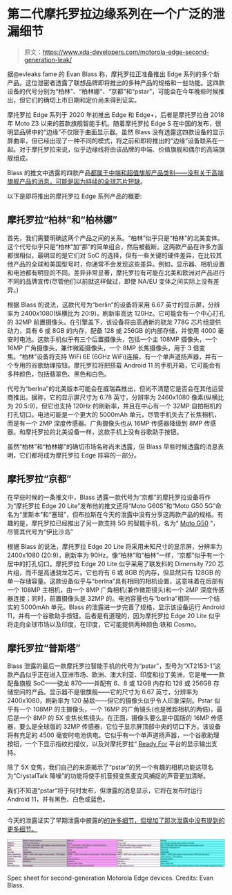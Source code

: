 # 第二代摩托罗拉边缘系列在一个广泛的泄漏细节

> 原文：<https://www.xda-developers.com/motorola-edge-second-generation-leak/>

据@evleaks fame 的 Evan Blass 称，摩托罗拉正准备推出 Edge 系列的多个新产品。这位泄密者透露了联想品牌即将推出的多种产品的规格和一些功能。这四款设备的代号分别为“柏林”、“柏林娜”、“京都”和“pstar”，可能会在今年晚些时候推出，但它们的确切上市日期和定价尚未得到证实。

摩托罗拉 Edge 系列于 2020 年初推出 Edge 和 Edge+，后者是摩托罗拉自 2018 年 Moto Z3 以来的首款旗舰智能手机。随着摩托罗拉 Edge S 在中国的发布，很明显品牌中的“边缘”不仅限于曲面显示器。虽然 Blass 没有透露这四款设备的显示屏曲率，但已经出现了一种不同的模式，将之前和即将推出的“边缘”设备联系在一起。对于摩托罗拉来说，似乎边缘线将由该品牌的中端、价值旗舰和偶尔的高端旗舰组成。

Blass 的推文中透露的四款产品[都属于中端和超值旗舰产品类别——没有关于高端旗舰产品的消息，可能是因为](https://twitter.com/evleaks/status/1408448463742832645)[持续的全球芯片短缺](https://www.xda-developers.com/qualcomm-struggling-make-snapdragon-888/)。

以下是即将推出的摩托罗拉 Edge 系列产品的概要:

## 摩托罗拉“柏林”和“柏林娜”

首先，我们需要明确这两个产品之间的关系。“柏林”似乎只是“柏林”的北美变体。这个代号似乎只是“柏林”加“那”的简单组合，然后被截断。这两款产品在许多方面都很相似，最明显的是它们对 SoC 的选择，但有一些关键的硬件差异，在比较其他产品的全球和美国型号时，你通常不会发现这些差异。例如，显示器、相机设置和电池都有明显的不同。差异非常显著，摩托罗拉有可能在北美和欧洲对产品进行不同的品牌宣传(尽管他们以前就这样做过，即使 NA/EU 变体之间实际上没有差异。)

根据 Blass 的说法，这款代号为“berlin”的设备将采用 6.67 英寸的显示屏，分辨率为 2400x1080(纵横比为 20:9)，刷新率高达 120Hz。它可能会有一个中心打孔的 32MP 前置摄像头。在引擎盖下，该设备将由高通新的骁龙 778G 芯片组提供动力，具有 6 或 8GB 的内存，配备 128 或 256GB 的内部存储，并使用 4000 毫安时电池。这款手机似乎有三个后置摄像头，包括一个主 108MP 摄像头，一个 16MP 广角摄像头，兼作微距摄像头，一个 8MP 长焦摄像头，用于 3 倍变焦。“柏林”设备将支持 WiFi 6E (6GHz WiFi)连接，有一个单声道扬声器，并有一个专用的谷歌助理按钮。摩托罗拉将把搭载 Android 11 的手机开箱，它可能会有多种颜色，包括翡翠色、黑色和白色。

代号为“berlna”的北美版本可能会在威瑞森推出，但尚不清楚它是否会在其他运营商推出。据称，它的显示屏尺寸为 6.78 英寸，分辨率为 2460x1080 像素(纵横比为 20.5:9)，但它也支持 120Hz 的刷新率，并且在中心有一个 32MP 自拍相机的打孔切口。电池可能是一个更大的 5000mAh 单元，尽管手机失去了长焦相机，而是有一个 2MP 深度传感器。广角摄像头也从 16MP 传感器降级到 8MP 传感器。和摩托罗拉的北美设备一样，这款手机上没有谷歌助手按钮。

虽然“柏林”和“柏林娜”的确切市场名称尚未透露，但 Blass 早些时候透露的消息表明，它们都将成为摩托罗拉 Edge 阵容的一部分。

## 摩托罗拉“京都”

在早些时候的一条推文中，Blass 透露一款代号为“京都”的摩托罗拉设备将作为“摩托罗拉 Edge 20 Lite”发布他的推文还将“Moto G60S”和“Moto G50 5G”命名为“里斯本”和“塞班”，但布拉斯在今天的泄露中没有分享这两款产品的规格。有趣的是，摩托罗拉已经推出了另一款支持 5G 的智能手机，名为“ [Moto G50](https://www.xda-developers.com/motorola-moto-g50-5g-price-launch/) ”，尽管其代号为“伊比沙岛”

根据 Blass 的说法，摩托罗拉 Edge 20 Lite 将采用未知尺寸的显示屏，分辨率为 2400x1080 (20:9)，刷新率为 90Hz。像“柏林”和“柏林”一样，“京都”似乎有一个居中的打孔切口。摩托罗拉 Edge 20 Lite 似乎采用了联发科的 Dimensity 720 芯片组，而不是高通骁龙芯片。它也将有 6 或 8GB 的内存，但显然只有 128GB 的单一存储容量。这款设备似乎与“berlna”具有相同的相机设置，这意味着在后部有一个 108MP 主相机，由一个 8MP 广角相机(兼作微距镜头)和一个 2MP 深度传感器连接；同时，前置摄像头是 32MP 的。电池容量也与“berlna”相同——一个结实的 5000mAh 单元。Blass 的泄露进一步完善了规格，显示该设备运行 Android 11，并有一个谷歌助手按钮。后者是有道理的，因为摩托罗拉 Edge 20 Lite 似乎将走向全球市场以及印度，在印度，它可能提供两种颜色:铁和 Cosmo。

## 摩托罗拉“普斯塔”

Blass 泄露的最后一款摩托罗拉智能手机的代号为“pstar”，型号为“XT2153-1”这款产品似乎正在进入亚洲市场、欧洲、澳大利亚、印度和拉丁美洲，它是唯一一款配备旗舰 SoC——骁龙 870——并配有 6、8 或 12GB 内存和 128 或 256GB 存储空间的产品。显示器不是很旗舰——它的尺寸为 6.67 英寸，分辨率为 2400x1080，刷新率为 120 赫兹——但它的摄像头似乎令人印象深刻。Pstar 似乎有一个 108MP 的主摄像头，一个 16MP 的广角镜头(也是微距相机的两倍)，最后是一个 8MP 的 5X 变焦长焦镜头。在正面，摄像头要么是中国版的 16MP 传感器，要么是全球版的 32MP 传感器，它位于显示屏顶部中央的切口下方。该设备将有充足的 4500 毫安时电池供电。它似乎有一个单声道扬声器，一个谷歌助理按钮，一个下显示指纹扫描仪，以及对摩托罗拉“ [Ready For](https://www.xda-developers.com/motorola-ready-for-desktop-mode-edge-plus/) 平台的显示输出支持。

除了 5X 变焦，我们自己的来源揭示了“pstar”的另一个有趣的相机功能这项名为“CrystalTalk 降噪”的功能将使手机音频变焦麦克风捕捉的声音更加清晰。

我们不知道“pstar”将于何时发布，但泄露的消息显示，它将在发布时运行 Android 11，并有黑色、白色或蓝色。

* * *

今天的泄露证实了早期泄露中披露的[的许多细节，但增加了那次泄露中没有提到的更多细节。](https://www.xda-developers.com/motorola-edge-berlin-pstar-kyoto-leak/)

 <picture>![Motorola Edge second-generation](img/c0de01e9e9e13911209d4d56445b9d92.png)</picture> 

Spec sheet for second-generation Motorola Edge devices. Credits: Evan Blass.